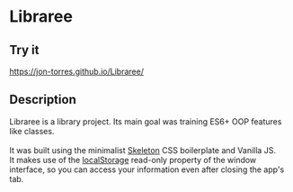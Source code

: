 # Libraree

## Try it

https://jon-torres.github.io/Libraree/

## Description

Libraree is a library project. Its main goal was training ES6+ OOP features like classes.<br><br> It was built using the minimalist <a href="https://getskeleton.com/">Skeleton</a> CSS boilerplate and Vanilla JS.<br>
It makes use of the <a href="https://developer.mozilla.org/en-US/docs/Web/API/Window/localStorage">localStorage</a> read-only property of the window interface, so you can access your information even after closing the app's tab.
